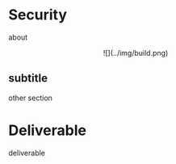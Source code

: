 # Security

about

<center>
  ![](../img/build.png)  
</center>

## subtitle

other section

# Deliverable

deliverable

